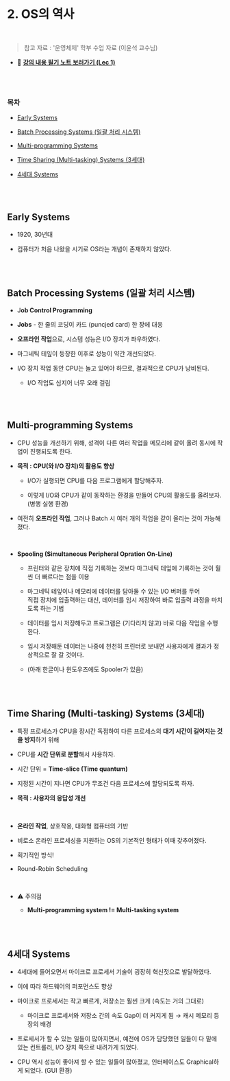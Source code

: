 # 2. OS의 역사

<br/>

> 참고 자료 : '운영체제' 학부 수업 자료 (이윤석 교수님)

- 📔 <strong><a href="https://drive.google.com/file/d/1TxI6KTJy-1fH4e1DFlgcXPIVdxS11tg3/view?usp=sharing">강의 내용 필기 노트 보러가기 (Lec 1)</a></strong>

<br/><br/>

### 목차

- <a href="">Early Systems</a>

- <a href="">Batch Processing Systems (일괄 처리 시스템)</a>
- <a href="">Multi-programming Systems</a>
- <a href="">Time Sharing (Multi-tasking) Systems (3세대)</a>
- <a href="">4세대 Systems</a>

<br/><br/>

## Early Systems

- 1920, 30년대

- 컴퓨터가 처음 나왔을 시기로 OS라는 개념이 존재하지 않았다.

<br/><br/>

## Batch Processing Systems (일괄 처리 시스템)

- J**ob Control Programming**

- **Jobs** - 한 줄의 코딩이 카드 (puncjed card) 한 장에 대응

- **오프라인 작업**으로, 시스템 성능은 I/O 장치가 좌우하였다.

- 마그네틱 테잎이 등장한 이후로 성능이 약간 개선되었다.

- I/O 장치 작업 동안 CPU는 놀고 있어야 하므로, 결과적으로 CPU가 낭비된다.

  - I/O 작업도 심지어 너무 오래 걸림

<br/><br/>

## Multi-programming Systems

- CPU 성능을 개선하기 위해, 성격이 다른 여러 작업을 메모리에 같이 올려 동시에 작업이 진행되도록 한다.

- <strong>목적 : CPU(와 I/O 장치)의 활용도 향상</strong>

  - I/O가 실행되면 CPU를 다음 프로그램에게 할당해주자.

  - 이렇게 I/O와 CPU가 같이 동작하는 환경을 만들어 CPU의 활용도를 올려보자. (병행 실행 환경)

- 여전히 **오프라인 작업**, 그러나 Batch 시 여러 개의 작업을 같이 올리는 것이 가능해졌다.

<br/>

- <strong>Spooling (Simultaneous Peripheral Opration On-Line)</strong>

  - 프린터와 같은 장치에 직접 기록하는 것보다 마그네틱 테잎에 기록하는 것이 훨씬 더 빠르다는 점을 이용

  - 마그네틱 테잎이나 메모리에 데이터를 담아둘 수 있는 I/O 버퍼를 두어  
    직접 장치에 입출력하는 대신, 데이터를 임시 저장하여 바로 입출력 과정을 마치도록 하는 기법

  - 데이터를 임시 저장해두고 프로그램은 (기다리지 않고) 바로 다음 작업을 수행한다.

  - 임시 저장해둔 데이터는 나중에 천천히 프린터로 보내면 사용자에게 결과가 정상적으로 잘 갈 것이다.

  - (아래 한글이나 윈도우즈에도 Spooler가 있음)

<br/><br/>

## Time Sharing (Multi-tasking) Systems (3세대)

- 특정 프로세스가 CPU을 장시간 독점하여 다른 프로세스의 **대기 시간이 길어지는 것을 방지**하기 위해

- CPU를 **시간 단위로 분할**해서 사용하자.

- 시간 단위 = <strong>Time-slice (Time quantum)</strong>

- 지정된 시간이 지나면 CPU가 무조건 다음 프로세스에 할당되도록 하자.

- <strong>목적 : 사용자의 응답성 개선</strong>

<br/>

- **온라인 작업**, 상호작용, 대화형 컴퓨터의 기반

- 비로소 온라인 프로세싱을 지원하는 OS의 기본적인 형태가 이때 갖추어졌다.

- 획기적인 방식!

- Round-Robin Scheduling

<br/>

- ⚠️ 주의점

  - <strong>Multi-programming system != Multi-tasking system</strong>

<br/><br/>

## 4세대 Systems

- 4세대에 들어오면서 마이크로 프로세서 기술이 굉장히 혁신젓으로 발달하였다.

- 이에 따라 하드웨어의 퍼포먼스도 향상

- 마이크로 프로세서는 작고 빠르게, 저장소는 훨씬 크게 (속도는 거의 그대로)

  - 마이크로 프로세서와 저장소 간의 속도 Gap이 더 커지게 됨 → 캐시 메모리 등장의 배경

- 프로세서가 할 수 있는 일들이 많아지면서, 예전에 OS가 담당했던 일들이 다 밑에 있는 컨트롤러, I/O 장치 쪽으로 내려가게 되었다.

- CPU 역시 성능이 좋아져 할 수 있는 일들이 많아졌고, 인터페이스도 Graphical하게 되었다. (GUI 환경)

<br/><br/>
